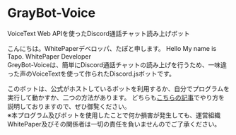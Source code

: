 # GrayBot-Voice
VoiceText Web APIを使ったDiscord通話チャット読み上げボット

こんにちは。WhitePaperデベロッパ、たぽと申します。
Hello My name is Tapo. WhitePaper Developer  
GreyBot-Voiceは、簡単にDiscord通話チャットの読み上げを行うため、一味違った声のVoiceTextを使って作られたDiscord.jsボットです。  

このボットは、公式がホストしているボットを利用するか、自分でプログラムを実行して動かすか、二つの方法があります。
どちらも[こちらの記事](https://qiita.com/Tapo0825/items/fd580d0bdd8cdd66b490)でやり方を説明しておりますので、ぜひ御覧ください。  
※本プログラム及びボットを使用したことで何か損害が発生しても、運営組織WhitePaper及びその関係者は一切の責任を負いませんのでご了承ください。
  
